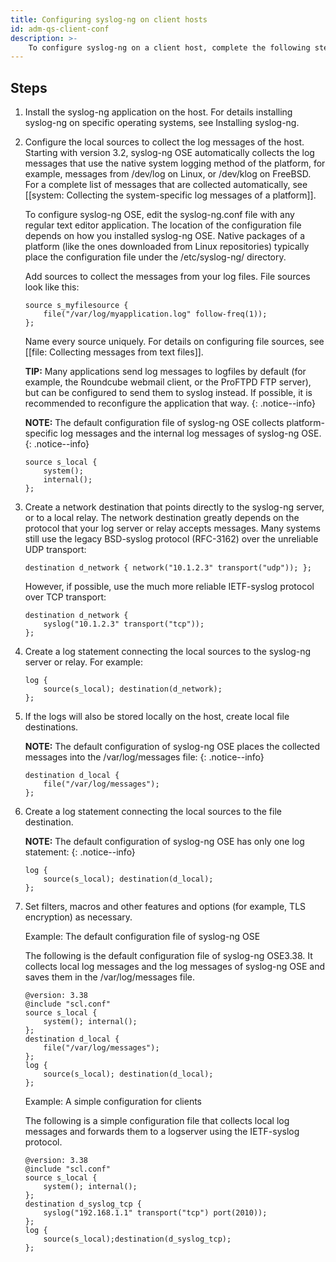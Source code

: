 ```yaml
---
title: Configuring syslog-ng on client hosts
id: adm-qs-client-conf
description: >-
    To configure syslog-ng on a client host, complete the following steps.
---
```


## Steps

1. Install the syslog-ng application on the host. For details
    installing syslog-ng on specific operating systems, see
    Installing syslog-ng.
2. Configure the local sources to collect the log messages of the host.
    Starting with version 3.2, syslog-ng OSE automatically collects the
    log messages that use the native system logging method of the
    platform, for example, messages from /dev/log on Linux, or /dev/klog
    on FreeBSD. For a complete list of messages that are collected
    automatically, see [[system: Collecting the system-specific log messages of a platform]].

    To configure syslog-ng OSE, edit the syslog-ng.conf file with any
    regular text editor application. The location of the configuration
    file depends on how you installed syslog-ng OSE. Native packages of
    a platform (like the ones downloaded from Linux repositories)
    typically place the configuration file under the /etc/syslog-ng/
    directory.

    Add sources to collect the messages from your log files. File
    sources look like this:

    ```config
    source s_myfilesource {
        file("/var/log/myapplication.log" follow-freq(1));
    };
    ```

    Name every source uniquely. For details on configuring file sources,
    see [[file: Collecting messages from text files]].

    **TIP:** Many applications send log messages to logfiles by default (for
    example, the Roundcube webmail client, or the ProFTPD FTP server),
    but can be configured to send them to syslog instead. If possible,
    it is recommended to reconfigure the application that way.
    {: .notice--info}

    **NOTE:** The default configuration file of syslog-ng OSE collects
    platform-specific log messages and the internal log messages of
    syslog-ng OSE.
    {: .notice--info}

    ```config
    source s_local {
        system();
        internal();
    };
    ```

3. Create a network destination that points directly to the syslog-ng
    server, or to a local relay. The network destination greatly depends
    on the protocol that your log server or relay accepts messages. Many
    systems still use the legacy BSD-syslog protocol (RFC-3162) over the
    unreliable UDP transport:

    ```config
    destination d_network { network("10.1.2.3" transport("udp")); };
    ```

    However, if possible, use the much more reliable IETF-syslog
    protocol over TCP transport:

    ```config
    destination d_network {
        syslog("10.1.2.3" transport("tcp"));
    };
    ```

4. Create a log statement connecting the local sources to the syslog-ng
    server or relay. For example:

    ```config
    log {
        source(s_local); destination(d_network);
    };
    ```

5. If the logs will also be stored locally on the host, create local
    file destinations.

    **NOTE:** The default configuration of syslog-ng OSE places the
    collected messages into the /var/log/messages file:
    {: .notice--info}

    ```config
    destination d_local {
        file("/var/log/messages");
    };
    ```

6. Create a log statement connecting the local sources to the file
    destination.

    **NOTE:** The default configuration of syslog-ng OSE has only one log
    statement:
    {: .notice--info}

    ```config
    log {
        source(s_local); destination(d_local);
    };
    ```

7. Set filters, macros and other features and options (for example, TLS
    encryption) as necessary.

    Example: The default configuration file of syslog-ng OSE

    The following is the default configuration file of syslog-ng
    OSE3.38. It collects local log messages and the log messages of
    syslog-ng OSE and saves them in the /var/log/messages file.

    ```config
    @version: 3.38
    @include "scl.conf"
    source s_local {
        system(); internal();
    };
    destination d_local {
        file("/var/log/messages");
    };
    log {
        source(s_local); destination(d_local);
    };
    ```

    Example: A simple configuration for clients

    The following is a simple configuration file that collects local log
    messages and forwards them to a logserver using the IETF-syslog
    protocol.

    ```config
    @version: 3.38
    @include "scl.conf"
    source s_local {
        system(); internal();
    };
    destination d_syslog_tcp {
        syslog("192.168.1.1" transport("tcp") port(2010));
    };
    log {
        source(s_local);destination(d_syslog_tcp);
    };
    ```
